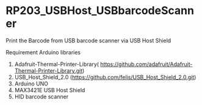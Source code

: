 # RP203_USBHost_USBbarcodeScanner
Print the Barcode from USB barcode scanner via USB Host Shield

Requirement
Arduino libraries 
1) Adafruit-Thermal-Printer-Library( https://github.com/adafruit/Adafruit-Thermal-Printer-Library.git)
2) USB_Host_Shield_2.0 (https://github.com/felis/USB_Host_Shield_2.0.git)
3) Arduino UNO
4) MAX3421E USB Host Shield
5) HID barcode scanner